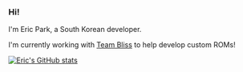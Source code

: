### Hi!

I'm Eric Park, a South Korean developer.

I'm currently working with [Team Bliss](https://blissroms.com) to help develop custom ROMs!

[![Eric's GitHub stats](https://github-readme-stats.vercel.app/api?username=ericswpark&theme=dark)](https://github.com/anuraghazra/github-readme-stats)
